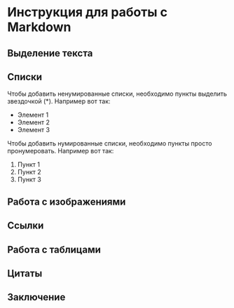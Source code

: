 # Инструкция для работы с Markdown

## Выделение текста

## Списки

Чтобы добавить ненумированные списки, необходимо пункты выделить звездочкой (*). Например вот так:
* Элемент 1
* Элемент 2
* Элемент 3

Чтобы добавить нумированные списки, необходимо пункты просто пронумеровать. Например вот так:
1. Пункт 1
2. Пункт 2
3. Пункт 3


## Работа с изображениями

## Ссылки

## Работа с таблицами

## Цитаты

## Заключение